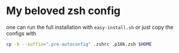 # My beloved zsh config
one can run the full installation with `easy-install.sh` or just copy the configs with
```bash
cp -b --suffix=".pre-autoconfig" .zshrc .p10k.zsh $HOME
```
